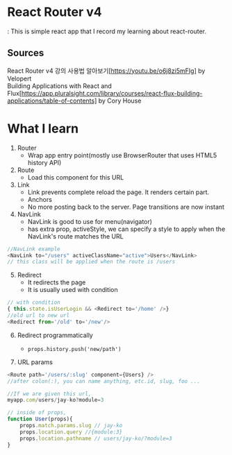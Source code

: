 # React Router v4
: This is simple react app that I record my learning about react-router.<br/>

## Sources
React Router v4 강의 사용법 알아보기[https://youtu.be/o6j8zi5mFIg] by Velopert<br/>
Building Applications with React and Flux[https://app.pluralsight.com/library/courses/react-flux-building-applications/table-of-contents] by Cory House

# What I learn

1. Router
   - Wrap app entry point(mostly use BrowserRouter that uses HTML5 history API)
2. Route
   - Load this component for this URL
3. Link
   - Link prevents complete reload the page. It renders certain part.
   - Anchors
   - No more posting back to the server. Page transitions are now instant
4. NavLink
   - NavLink is good to use for menu(navigator)
   - has extra prop, activeStyle, we can specify a style to apply when the
     NavLink's route matches the URL
```javascript
//NavLink example
<NavLink to="/users" activeClassName="active">Users</NavLink>
// this class will be applied when the route is /users
```
5. Redirect
   - It redirects the page
   - It is usually used with condition
```javascript
// with condition
{ this.state.isUserLogin && <Redirect to='/home' />}
//old url to new url
<Redirect from='/old' to='/new'/>
```

6. Redirect programmatically
   - `props.history.push('new/path')`

7. URL params
```javascript
<Route path='/users/:slug' component={Users} /> 
//after colon(:), you can name anything, etc.id, slug, foo ...

//If we are given this url,
myapp.com/users/jay-ko?module=3

// inside of props,
function User(props){
    props.match.params.slug // jay-ko
    props.location.query //{module:3}
    props.location.pathname // users/jay-ko/?module=3
}
```
